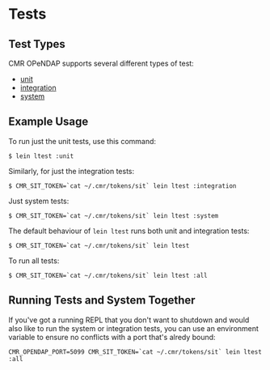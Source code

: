 # Tests


## Test Types

CMR OPeNDAP supports several different types of test:

* [unit](https://en.wikipedia.org/wiki/Software_testing#Unit_testing)
* [integration](https://en.wikipedia.org/wiki/Software_testing#Integration_testing)
* [system](https://en.wikipedia.org/wiki/Software_testing#System_testing)


## Example Usage

To run just the unit tests, use this command:

```
$ lein ltest :unit
```

Similarly, for just the integration tests:

```
$ CMR_SIT_TOKEN=`cat ~/.cmr/tokens/sit` lein ltest :integration
```

Just system tests:

```
$ CMR_SIT_TOKEN=`cat ~/.cmr/tokens/sit` lein ltest :system
```

The default behaviour of `lein ltest` runs both unit and integration tests:

```
$ CMR_SIT_TOKEN=`cat ~/.cmr/tokens/sit` lein ltest
```

To run all tests:

```
$ CMR_SIT_TOKEN=`cat ~/.cmr/tokens/sit` lein ltest :all
```


## Running Tests and System Together

If you've got a running REPL that you don't want to shutdown and would also
like to run the system or integration tests, you can use an environment
variable to ensure no conflicts with a port that's alredy bound:

```
CMR_OPENDAP_PORT=5099 CMR_SIT_TOKEN=`cat ~/.cmr/tokens/sit` lein ltest :all
```
